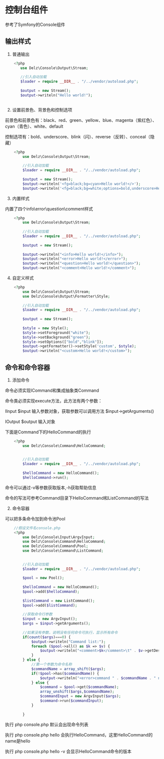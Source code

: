 # 控制台组件

参考了Symfony的Console组件

## 输出样式

1. 普通输出

```php
    <?php
       use Delz\Console\Output\Stream; 
       
       //引入自动加载
       $loader = require __DIR__ . "/../vendor/autoload.php";
       
       $output = new Stream();
       $output->writeln("Hello world!");
       
```

2. 设置前景色、背景色和控制选项

前景色和前景色有：black、red、green、yellow、blue、magenta（紫红色）、cyan（青色）、white、default

控制选项有：bold、underscore、blink（闪）、reverse（反转）、conceal（隐藏）

```php
    <?php
        use Delz\Console\Output\Stream; 
               
        //引入自动加载
        $loader = require __DIR__ . "/../vendor/autoload.php";
               
        $output = new Stream();
        $output->writeln('<fg=black;bg=cyan>Hello world!</>');
        $output->writeln('<fg=black;bg=white;options=bold,underscore>Hello world!</>');
```

3. 内置样式

内置了四个info\error\question\comment样式
```php
    <?php
        use Delz\Console\Output\Stream; 
               
        //引入自动加载
        $loader = require __DIR__ . "/../vendor/autoload.php";
        
        $output = new Stream();
               
        $output->writeln("<info>Hello world!</info>");
        $output->writeln("<error>Hello world!</error>");
        $output->writeln("<question>Hello world!</question>");
        $output->writeln("<comment>Hello world!</comment>");
```


4. 自定义样式

```php
    <?php
        use Delz\Console\Output\Stream; 
        use Delz\Console\Output\Formatter\Style;
               
        //引入自动加载
        $loader = require __DIR__ . "/../vendor/autoload.php";
        
        $output = new Stream();
               
        $style = new Style();
        $style->setForeground("white");
        $style->setBackground("green");
        $style->setOptions(["bold","blink"]);
        $output->getFormatter()->setStyle('custom', $style);
        $output->writeln("<custom>Hello world!</custom>");
```

## 命令和命令容器

1. 添加命令

命令必须实现ICommand和集成抽象类Command

命令类必须实现execute方法，此方法有两个参数：

IInput $input 输入参数对象，获取参数可以调用方法 $input->getArguments()

IOutput $output 输入对象

下面是Command下的HelloCommand的执行


```php
    <?php
        use Delz\Console\Command\HelloCommand;
        
               
        //引入自动加载
        $loader = require __DIR__ . "/../vendor/autoload.php";
        
        $helloCommand = new HelloCommand();
        $helloCommand->run();
```

命令可以通过-v等参数获取版本,-h获取帮助信息

命令的写法可参考Command目录下HelloCommand和ListCommand的写法

2. 命令容器

可以把多条命令加到命令池Pool

```php
    //假设文件名console.php
    <?php
        use Delz\Console\Input\ArgvInput;
        use Delz\Console\Command\HelloCommand;
        use Delz\Console\Command\Pool;
        use Delz\Console\Command\ListCommand;
        
               
        //引入自动加载
        $loader = require __DIR__ . "/../vendor/autoload.php";
        
        $pool = new Pool();
        
        $helloCommand = new HelloCommand();
        $pool->add($helloCommand);
        
        $listCommand = new ListCommand();
        $pool->add($listCommand);
        
        //获取命令行参数
        $input = new ArgvInput();
        $args = $input->getArguments();
        
        //如果没有参数，说明没有任何命令可执行，显示所有命令
        if(count($args)===0) {
            $output->writeln("Command list:");
            foreach ($pool->all() as $k => $v) {
                $output->writeln("<comment>$k</comment>\t" . $v->getDescription());
            }
        } else {
            //第一个参数为命令名称
            $commandName = array_shift($args);
            if(!$pool->has($commandName)) {
                $output->writeln("<error>command " . $commandName . " not exist</error>");
            } else {
                $command = $pool->get($commandName);
                array_unshift($args,$commandName);
                $commandInput = new ArgvInput($args);
                $command->run($commandInput);
            }
        
        }
```

执行  php console.php 默认会出现命令列表

执行 php console.php hello 会执行HelloCommand，这里HelloCommand的name是hello

执行 php console.php hello -v 会显示HelloCommand命令的版本



